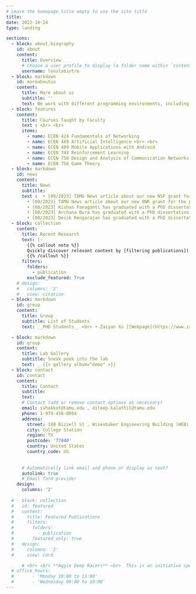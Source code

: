 ```yaml
---
# Leave the homepage title empty to use the site title
title:
date: 2022-10-24
type: landing

sections:
  - block: about.biography
    id: about
    content:
      title: Overview
      # Choose a user profile to display (a folder name within `content/authors/`)
      username: lenslabintro
  - block: markdown
    id: moreaboutus
    content:
      title: More about us
      subtitle: ''
      text: We work with different programming environments, including [Gymnasium](https://gymnasium.farama.org/), python packages for machine learning, open source communication stacks such as [srsRAN](https://www.srslte.com/), and [OpenFlow](https://www.opennetworking.org/) for software defined networking (SDN).Hardware support includes GPU workstations from [Lambda Labs](https://lambdalabs.com/), Software Defined Radios (SDR) from [National Instruments](https://www.ni.com/en-us/innovations/white-papers/11/what-is-ni-usrp-hardware-.html) in both sub-six and mm-wave bands, a variety of robots such as [Jackal UGVs](https://clearpathrobotics.com/jackal-small-unmanned-ground-vehicle/), [Turtlebots](https://www.turtlebot.com/) and [Amazon DeepRacers](https://aws.amazon.com/deepracer/) and assorted Android-based smart devices.We are also supported in conducting real-world field experiments by the [Bush Combat Development Complex](https://bcdc.tamus.edu/) located at a former Air Force base located about ten miles away from the main campus.Participants are encouraged to act as a community of experts and talk about their experiences with one another. Prototyping often poses many technical challenges. Getting involved at the LENS lab entails being exposed to the frustrations and the rewards associated with open-ended engineering problems. <br> <br> {{< youtube auUnazOFeeE >}} <br>  The lab is supported through the sponsorship of several organizations including Department of Electrical and Computer Engineering at Texas A&M University, National Instruments, Google, the National Science Foundation, and The US Army Futures Command, among others. 
  - block: features
    content: 
      title: Courses Taught by Faculty
      text : <br> <br>
      items:
        - name: ECEN 424 Fundamentals of Networking 
        - name: ECEN 489 Artificial Intelligence <br> <br>
        - name: ECEN 489 Mobile Applications with Android
        - name: ECEN 743 Reinforcement Learning
        - name: ECEN 750 Design and Analysis of Communication Networks
        - name: ECEN 756 Game Theory
  - block: markdown
    id: news
    content:
      title: News
      subtitle: 
      text :  • [09/2023] TAMU News article about our new NSF grant for the project “Combining Deep Reinforcement Learning Control with Novel Vertical Flight Concepts for Robust Ship based Operation” [Link](https://engineering.tamu.edu/news/2023/08/automating-aircraft-ship-landings-at-rough-seas.html) <br>
        • [09/2023] TAMU News article about our new ONR grant for the project “EdgeRIC- Empowering Real-time Intelligent Control and Optimization for NextG Cellular Radio Access Networks” [Link](https://engineering.tamu.edu/news/2023/09/engineering-researchers-to-study-wireless-communication-and-machine-learning-with-nsf-grant.html) <br>
        • [08/2023] Kishan Panaganti has graduated with a PhD dissertation on “Robust Reinforcement Learning- Theory and Algorithms”! He will join as a Postdoc in Caltech. <br>
        • [08/2023] Archana Bura has graduated with a PhD dissertation on “Constrained Reinforcement Learning for Wireless Networks”! She will join as a Postdoc in University of California, San Diego (UCSD). <br>
        • [08/2023] Desik Rengarajan has graduated with a PhD dissertation on “Enhancing Reinforcement Learning using Data and Structure”! He will join as a Research Scientist in the HP Labs. <br>
  - block: collection
    content:
      title: Recent Research
      text: |-
        {{% callout note %}}
        Quickly discover relevant content by [filtering publications](./publication/).
        {{% /callout %}} 
      filters:
        folders:
          - publication
        exclude_featured: True
    # design:
    #   columns: '2'
    #   view: citation
  - block: markdown
    id: group
    content:
      title: Group
      subtitle: List of Students
      text: __PHD Students__ <br> • Zaiyan Xu [[Webpage](https://www.zaiyanxu.com/)]  (Fall 2020 - Present) <br> • Sapana Chaudhary [[Webpage](https://sapanachaudhary.github.io/)] (Fall 2019 - Present) <br> • Kishan Panaganti [[Webpage](https://sapanachaudhary.github.io/)] (Fall 2018 - Summer 2023) <br> &nbsp;&nbsp;&nbsp;&nbsp;&nbsp;&nbsp;&nbsp; Next position - Postdoc, Caltech. <br> • Archana Bura [[Webpage](https://sites.google.com/tamu.edu/archanabura)]  (Fall 2017 - Summer 2023) . (co-advised with Prof. Srinivas Shakkottai) <br> &nbsp;&nbsp;&nbsp;&nbsp;&nbsp;&nbsp;&nbsp; Next position - Postdoc, UCSD. <br> • Desik Rengarajan [[Webpage](https://sites.google.com/view/desik-rengarajan/home)]  (Fall 2017 - Summer 2023). (co-advised with Prof. Srinivas Shakkottai). <br> &nbsp;&nbsp;&nbsp;&nbsp;&nbsp;&nbsp;&nbsp; Next position -Research Scientist, HP Labs. <br> • Sarat Bobbili <br> • Jeremy Carleton <br> • Ujwal Dinesha <br> • Bhavya Nukapotula <br> • Vicram Rajagopalan <br> __Masters Students__ <br> • Prathik Vijaykumar [[Link](https://www.linkedin.com/in/prathik-vijaykumar98/)] <br> • Gayathri Narayanan <br> &nbsp;&nbsp;&nbsp;&nbsp;&nbsp;&nbsp;&nbsp; Next position - Arm <br> Gargi Vaidya  (Fall 2019 - Fall 2021)

  - block: markdown
    id: group
    content:
      title: Lab Gallery
      subtitle: Sneak peek into the lab
      text: _ {{< gallery album="demo" >}}
  - block: contact
    id: contact
    content:
      title: Contact
      subtitle:
      text: 
      # Contact (add or remove contact options as necessary)
      email: sshakkot@tamu.edu , dileep.kalathil@tamu.edu
      phone: 1-979-458-0094
      address:
        street: 188 Bizzell St , Wisenbaker Engineering Building (WEB) - 002
        city: College Station
        region: TX
        postcode: '77840'
        country: United States
        country_code: US
      
      
      # Automatically link email and phone or display as text?
      autolink: true
      # Email form provider
    design:
      columns: '2'
  
  # - block: collection
  #   id: featured
  #   content:
  #     title: Featured Publications
  #     filters:
  #       folders:
  #         - publication
  #       featured_only: true
  #   design:
  #     columns: '2'
  #     view: card

      # <br> <br> **Aggie Deep Racers** <br>  This is an initiative specifically aimed at applied machine learning in a # # # robotics context using the [Amazon DeepRacer](https://aws.amazon.com/deepracer/) platform. <br> <br> ![Lens robot # # image](lensrobotimage.jpg)
  # office_hours:
  #       - 'Monday 10:00 to 13:00'
  #       - 'Wednesday 09:00 to 10:00'
---
```


